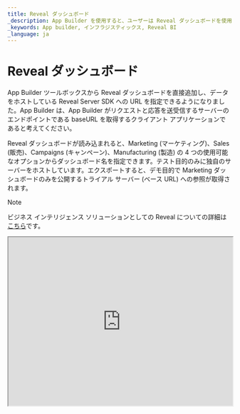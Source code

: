 ```yaml
---
title: Reveal ダッシュボード
_description: App Builder を使用すると、ユーザーは Reveal ダッシュボードを使用してデータを視覚化し、データ分析を行うことができます。
_keywords: App builder, インフラジスティックス, Reveal BI
_language: ja
---
```


# Reveal ダッシュボード
App Builder ツールボックスから Reveal ダッシュボードを直接追加し、データをホストしている Reveal Server SDK への URL を指定できるようになりました。App Builder は、App Builder がリクエストと応答を送受信するサーバーのエンドポイントである baseURL を取得するクライアント アプリケーションであると考えてください。

Reveal ダッシュボードが読み込まれると、Marketing (マーケティング)、Sales (販売)、Campaigns (キャンペーン)、Manufacturing (製造) の 4 つの使用可能なオプションからダッシュボード名を指定できます。テスト目的のみに独自のサーバーをホストしています。エクスポートすると、デモ目的で Marketing ダッシュボードのみを公開するトライアル サーバー (ベース URL) への参照が取得されます。

> [!NOTE]
> ビジネス インテリジェンス ソリューションとしての Reveal についての詳細は[こちら](https://help.revealbi.io/ja/web/overview/)です。

<iframe id="frame" style="aspect-ratio: 4/3; width: 100%;" src="https://appbuilder.indigo.design/app/wrwn5yv0tcjg/preview"/>

## 既知の問題と制限
- Reveal ダッシュボード コード生成は **Angular でのみ**利用可能です。
- ビューごとに 1 つのベース URL バインディングのみがサポートされます。2 つ以上の Reveal ダッシュボードが App Builder ビューに追加される場合、それらは同じベース URL を使用する必要があります。
- スペースを含むフォントでカスタム テーマを使用しても、可視化内のテキストには影響しません。
- アプリケーションのプレビュー:
  - 表示スケールが 100% と異なる場合のビューのサイズ変更の問題、垂直/水平スクロールバーで顕著になります。**回避策:** ラッピング (親) Reveal  ダッシュボードのパディングを設定します。リビール ダッシュボードが配置されるステップ コンテナーのパディングを使用した[例](https://appbuilder.indigo.design/app/wrwn5yv0tcjg/preview)。
  - App Builder プレビューでダッシュボードを編集すると、サーバーから予期しないエラー (*Unexpected error - Quill is not defined*) が発生する可能性があります。 
- コードのエクスポート時:
  - ダッシュボード要素を操作して展開または縮小するときに、サイズ変更の問題が発生する可能性があります。Reveal プレースホルダーは、ブラウザー ウィンドウ全体のサイズが変更されたときに適切にサイズ変更されますが、内部要素のサイズ変更の場合はそうではありません。